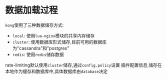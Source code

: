 # 数据加载过程
`kong`使用了三种数据储存方式:
* `local`: 使用`lua-nginx`模块的共享内存储存
* `cluster`: 使用数据库形式储存,目前可用的数据库为"cassandra"和"postgres"
* `redis`: 使用`redis`储存数据

rate-limiting默认使用`cluster`储存,通过`config.policy`设置
插件配置信息,储存在本地作为缓存和数据库中,具体数据库由`database`决定
